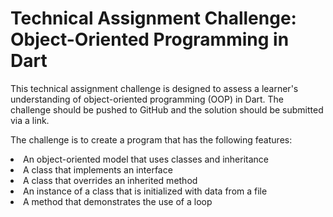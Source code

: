 <h1>Technical Assignment Challenge: Object-Oriented Programming in Dart</h1>

This technical assignment challenge is designed to assess a learner's understanding of object-oriented programming (OOP) in Dart. The challenge should be pushed to GitHub and the solution should be submitted via a link.



The challenge is to create a program that has the following features:

<li>An object-oriented model that uses classes and inheritance
<li>A class that implements an interface
<li>A class that overrides an inherited method
<li>An instance of a class that is initialized with data from a file
<li>A method that demonstrates the use of a loop

